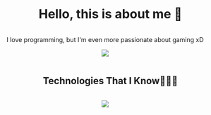 <div id="user-content-toc">
  <ul align="center">
    <summary><h1 style="display: inline-block">Hello, this is about me 💫</h1></summary>
  </ul>
</div>

<p align="center">I love programming, but I'm even more passionate about gaming xD</p>

<p align="center">
  <img unselectable="on" src="https://streak-stats.demolab.com/?user=TPMYLO&theme=holi-theme&hide_border=true&background=0D1117&mode=weekly"/><br>
</p>

<div id="user-content-toc">
  <ul align="center">
    <summary><h2 style="display: inline-block">Technologies That I Know👨🏻‍💻</h2></summary>
  </ul>
</div>
<p align="center">
  <a href="https://myloproject.com">
    <img src="https://skillicons.dev/icons?i=php,laravel,jquery,git,bootstrap,css,github,html,js,mysql,postgres,nextjs,typescript,nodejs,postman,react,python,tailwind,aws,azure&perline=14" />
  </a>
</p>
